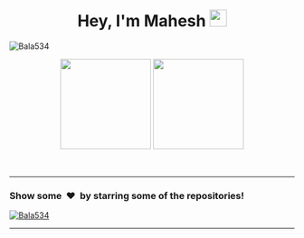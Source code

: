 <h1 align="center">Hey, I'm Mahesh <img src="https://raw.githubusercontent.com/aemmadi/aemmadi/master/wave.gif" width="30px"></h1> 
<p align="left"> 
  <img src="https://komarev.com/ghpvc/?username=Bala534" alt="Bala534" /> 
</p>

<p align="center"> <img src="https://octodex.github.com/images/daftpunktocat-thomas.gif" height="160px" width="160px"> <img src="https://octodex.github.com/images/daftpunktocat-guy.gif" height="160px" width="160px"> </p>

<br>

---

<h3>Show some &nbsp;❤️&nbsp; by starring some of the repositories!</h3>

<p align="left"> <a href="https://github.com/ryo-ma/github-profile-trophy"><img src="https://github-profile-trophy.vercel.app/?username=Bala534" alt="Bala534" /></a> </p>

---
